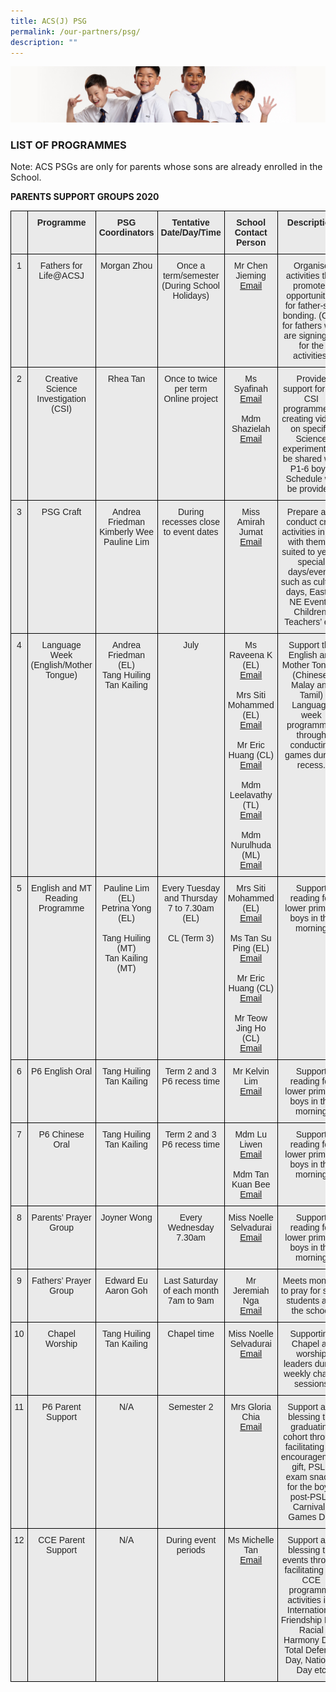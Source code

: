 ```yaml
---
title: ACS(J) PSG
permalink: /our-partners/psg/
description: ""
---
```

![](/images/Sub-banner2.jpg)

### **LIST OF PROGRAMMES**

Note: ACS PSGs are only for parents whose sons are already enrolled in the School.
  
**PARENTS SUPPORT GROUPS 2020**
 
 <style type="text/css">
.tg  {border-collapse:collapse;border-spacing:0;}
.tg td{border-color:black;border-style:solid;border-width:1px;font-family:Arial, sans-serif;font-size:14px;
  overflow:hidden;padding:10px 5px;word-break:normal;}
.tg th{border-color:black;border-style:solid;border-width:1px;font-family:Arial, sans-serif;font-size:14px;
  font-weight:normal;overflow:hidden;padding:10px 5px;word-break:normal;}
.tg .tg-rsx2{background-color:#EAEAEA;color:#232323;font-weight:bold;text-align:center;vertical-align:top}
.tg .tg-rlhx{background-color:#EAEAEA;color:#232323;text-align:center;vertical-align:top}
.tg .tg-b6rm{background-color:#EAEAEA;color:#21088A;text-align:center;vertical-align:top}
.tg .tg-ku5w{background-color:#EAEAEA;color:#222;text-align:center;vertical-align:middle}
</style>
<table class="tg">
  <thead>
    <tr>
      <th class="tg-rsx2"></th>
      <th class="tg-rsx2">Programme</th>
      <th class="tg-rsx2">PSG Coordinators</th>
      <th class="tg-rsx2">Tentative Date/Day/Time</th>
      <th class="tg-rsx2">School Contact Person</th>
      <th class="tg-rsx2">Description</th>
    </tr>
  </thead>
  <tbody>
    <tr>
      <td class="tg-rlhx">1</td>
      <td class="tg-rlhx">Fathers for Life@ACSJ</td>
      <td class="tg-rlhx">Morgan Zhou<br></td>
      <td class="tg-rlhx">Once a term/semester (During School Holidays)<br></td>
      <td class="tg-rlhx">
        Mr Chen Jieming<br>
        <a href="mailto:chen_jieming@moe.edu.sg">Email</a>
      </td>
      <td class="tg-rlhx">Organise activities that promotes opportunities for father-son bonding. (Only for fathers who are signing up for the activities)</td>
    </tr>
    <tr>
      <td class="tg-rlhx">2</td>
      <td class="tg-rlhx">Creative Science Investigation (CSI)</td>
      <td class="tg-rlhx">Rhea Tan<br></td>
      <td class="tg-rlhx">Once to twice per term<br>
      Online project<br></td>
      <td class="tg-rlhx">
        Ms Syafinah<br>
        <a href="mailto:syafinah_ibrahim@moe.edu.sg">Email</a><br>
        <br>
        Mdm Shazielah<br>
        <a href="mailto:nur_shazielah_abdul_rahim@moe.edu.sg">Email</a>
      </td>
      <td class="tg-rlhx">Provide support for the CSI programme by creating videos on specific Science experiments to be shared with P1-6 boys. Schedule will be provided.<br></td>
    </tr>
    <tr>
      <td class="tg-rlhx">3</td>
      <td class="tg-rlhx">PSG Craft</td>
      <td class="tg-rlhx">Andrea Friedman<br>
      Kimberly Wee<br>
      Pauline Lim<br></td>
      <td class="tg-rlhx">During recesses close to event dates<br></td>
      <td class="tg-rlhx">
        Miss Amirah Jumat<br>
        <a href="nur_amirah_jumat@moe.edu.sg">Email</a>
      </td>
      <td class="tg-rlhx">Prepare and conduct craft activities in line with themes suited to yearly special days/events such as cultural days, Easter, NE Events, Children, Teachers’ etc.<br></td>
    </tr>
    <tr>
      <td class="tg-rlhx">4</td>
      <td class="tg-rlhx">Language Week (English/Mother Tongue)</td>
      <td class="tg-rlhx">Andrea Friedman (EL)<br>
      Tang Huiling<br>
      Tan Kailing</td>
      <td class="tg-rlhx">July<br></td>
      <td class="tg-rlhx">
        Ms Raveena K (EL)<br>
        <a href="mailto:k_raveena@moe.edu.sg">Email</a><br>
        <br>
        Mrs Siti Mohammed (EL)<br>
        <a href="mailto:siti_fauziah_abdul_latiff@moe.edu.sg">Email</a><br>
        <br>
        Mr Eric Huang (CL)<br>
        <a href="mailto:huang_wenshan_eric@moe.edu.sg">Email</a><br>
        <br>
        Mdm Leelavathy (TL)<br>
        <a href="mailto:leelavathy_gopal_r@moe.edu.sg">Email</a><br>
        <br>
        Mdm Nurulhuda (ML)<br>
        <a href="mailto:nurulhuda_ab_hamid@moe.edu.sg">Email</a>
      </td>
      <td class="tg-rlhx">Support the English and Mother Tongue (Chinese, Malay and Tamil) Language week programmes through conducting games during recess.<br></td>
    </tr>
    <tr>
      <td class="tg-rlhx">5</td>
      <td class="tg-rlhx">English and MT Reading Programme</td>
      <td class="tg-rlhx">Pauline Lim (EL)<br>
      Petrina Yong (EL)<br>
      <br>
      Tang Huiling (MT)<br>
      Tan Kailing (MT)<br></td>
      <td class="tg-rlhx">Every Tuesday and Thursday 7 to 7.30am (EL)<br>
      <br>
      CL (Term 3)<br></td>
      <td class="tg-rlhx">
        Mrs Siti Mohammed (EL)<br>
        <a href="siti_fauziah_abdul_latiff@moe.edu.sg">Email</a><br>
        <br>
        Ms Tan Su Ping (EL)<br>
        <a href="tan_su-ping@moe.edu.sg">Email</a><br>
        <br>
        Mr Eric Huang (CL)<br>
        <a href="huang_wenshan_eric@moe.edu.sg">Email</a><br>
        <br>
        Mr Teow Jing Ho (CL)<br>
        <a href="teow_jing_ho@moe.edu.sg">Email</a>
      </td>
      <td class="tg-rlhx">Support reading for lower primary boys in the morning<br></td>
    </tr>
    <tr>
      <td class="tg-rlhx">6</td>
      <td class="tg-rlhx">P6 English Oral</td>
      <td class="tg-rlhx">Tang Huiling<br>
      Tan Kailing<br></td>
      <td class="tg-rlhx">Term 2 and 3<br>
      P6 recess time</td>
      <td class="tg-rlhx">
        Mr Kelvin Lim<br>
        <a href="mailto:kelvin_lim_lye_lee@moe.edu.sg">Email</a>
      </td>
      <td class="tg-rlhx">Support reading for lower primary boys in the morning<br></td>
    </tr>
    <tr>
      <td class="tg-rlhx">7</td>
      <td class="tg-rlhx">P6 Chinese Oral</td>
      <td class="tg-rlhx">Tang Huiling<br>
      Tan Kailing<br></td>
      <td class="tg-rlhx">Term 2 and 3<br>
      P6 recess time<br></td>
      <td class="tg-rlhx">
        Mdm Lu Liwen<br>
        <a href="mailto:lu_liwen@moe.edu.sg">Email</a><br>
        <br>
        Mdm Tan Kuan Bee<br>
        <a href="tan_kuan_bee@moe.edu.sg">Email</a>
      </td>
      <td class="tg-rlhx">Support reading for lower primary boys in the morning<br></td>
    </tr>
    <tr>
      <td class="tg-rlhx">8</td>
      <td class="tg-rlhx">Parents’ Prayer Group</td>
      <td class="tg-rlhx">Joyner Wong<br></td>
      <td class="tg-rlhx">Every Wednesday<br>
      7.30am<br></td>
      <td class="tg-rlhx">
        Miss Noelle Selvadurai<br>
        <a href="mailto:selvadurai_noelle_chitrani@moe.edu.sg">Email</a>
      </td>
      <td class="tg-rlhx">Support reading for lower primary boys in the morning<br></td>
    </tr>
    <tr>
      <td class="tg-rlhx">9</td>
      <td class="tg-rlhx">Fathers’ Prayer Group</td>
      <td class="tg-rlhx">Edward Eu<br>
      Aaron Goh<br></td>
      <td class="tg-rlhx">Last Saturday of each month<br>
      7am to 9am<br></td>
      <td class="tg-rlhx">
        Mr Jeremiah Nga<br>
        <a href="mailto:nga_bing_chang_jeremiah@moe.edu.sg">Email</a>
      </td>
      <td class="tg-rlhx">Meets monthly to pray for staff, students and the school<br></td>
    </tr>
    <tr>
      <td class="tg-rlhx">10</td>
      <td class="tg-rlhx">Chapel Worship</td>
      <td class="tg-rlhx">Tang Huiling<br>
      Tan Kailing<br></td>
      <td class="tg-rlhx">Chapel time<br></td>
      <td class="tg-rlhx">
        Miss Noelle Selvadurai<br>
        <a href="mailto:selvadurai_noelle_chitrani@moe.edu.sg">Email</a>
      </td>
      <td class="tg-rlhx">Supporting Chapel as worship leaders during weekly chapel sessions<br></td>
    </tr>
    <tr>
      <td class="tg-rlhx">11</td>
      <td class="tg-rlhx">P6 Parent Support</td>
      <td class="tg-rlhx">N/A<br></td>
      <td class="tg-rlhx">Semester 2<br></td>
      <td class="tg-rlhx">
        Mrs Gloria Chia<br>
        <a href="mailto:loh_lin_li@moe.edu.sg">Email</a>
      </td>
      <td class="tg-rlhx">Support and blessing the graduating cohort through facilitating P6 encouragement gift, PSLE exam snacks for the boys, post-PSLE Carnival / Games Day<br></td>
    </tr>
    <tr>
      <td class="tg-rlhx">12</td>
      <td class="tg-rlhx">CCE Parent Support</td>
      <td class="tg-rlhx">N/A<br></td>
      <td class="tg-rlhx">During event periods<br></td>
      <td class="tg-rlhx">
        Ms Michelle Tan<br>
        <a href="mailto:lee_shuyun_michelle@moe.edu.sg">Email</a>
      </td>
      <td class="tg-rlhx">Support and blessing the events through facilitating the CCE programme activities i.e. International Friendship Day, Racial Harmony Day, Total Defence Day, National Day etc<br></td>
    </tr>
  </tbody>
</table>